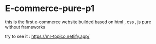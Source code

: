 # E-commerce-pure-p1
this is the first e-commerce website builded based on html , css , js pure without frameworks

try to see it : https://mr-topico.netlify.app/
